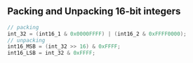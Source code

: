 ## Packing and Unpacking 16-bit integers
```c
// packing
int_32 = (int16_1 & 0x0000FFFF) | (int16_2 & 0xFFFF0000);
// unpacking
int16_MSB = (int_32 >> 16) & 0xFFFF;
int16_LSB = int_32 & 0xFFFF;
```